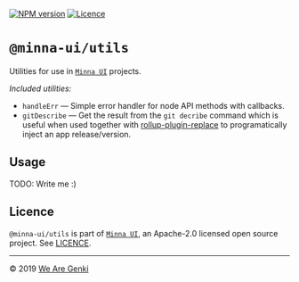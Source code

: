 [![NPM version](https://img.shields.io/npm/v/@minna-ui/utils.svg)](https://www.npmjs.com/package/@minna-ui/utils)
[![Licence](https://img.shields.io/npm/l/@minna-ui/utils.svg)](https://github.com/WeAreGenki/minna-ui/blob/master/LICENCE)

# `@minna-ui/utils`

Utilities for use in [`Minna UI`](https://github.com/WeAreGenki/minna-ui) projects.

_Included utilities:_

- `handleErr` — Simple error handler for node API methods with callbacks.
- `gitDescribe` — Get the result from the `git decribe` command which is useful when used together with [rollup-plugin-replace](https://github.com/rollup/rollup-plugin-replace) to programatically inject an app release/version.

## Usage

TODO: Write me :)

## Licence

`@minna-ui/utils` is part of [`Minna UI`](https://github.com/WeAreGenki/minna-ui), an Apache-2.0 licensed open source project. See [LICENCE](https://github.com/WeAreGenki/minna-ui/blob/master/LICENCE).

---

© 2019 [We Are Genki](https://wearegenki.com)

